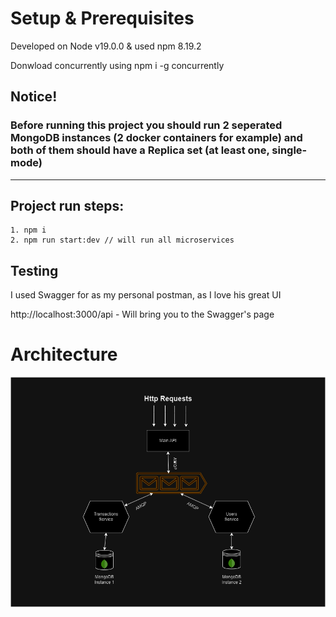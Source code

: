 # Setup & Prerequisites

Developed on Node v19.0.0 & used npm 8.19.2

Donwload concurrently using npm i -g concurrently

## Notice!

### Before running this project you should run 2 seperated MongoDB instances (2 docker containers for example) and both of them should have a Replica set (at least one, single-mode)

---

## Project run steps:

    1. npm i
    2. npm run start:dev // will run all microservices

## Testing

I used Swagger for as my personal postman, as I love his great UI

http://localhost:3000/api - Will bring you to the Swagger's page

# Architecture

![alt text](digital_wallet_arch.png)
